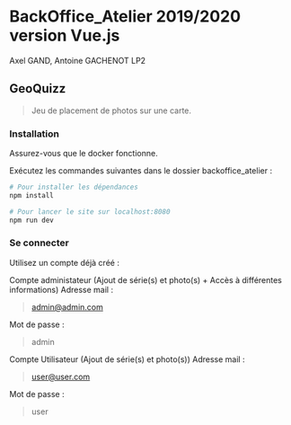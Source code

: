 # BackOffice_Atelier 2019/2020 version Vue.js

Axel GAND, Antoine GACHENOT LP2

## GeoQuizz

> Jeu de placement de photos sur une carte.

### Installation

Assurez-vous que le docker fonctionne.

Exécutez les commandes suivantes dans le dossier backoffice_atelier :

``` bash
# Pour installer les dépendances
npm install

# Pour lancer le site sur localhost:8080
npm run dev
```

### Se connecter

Utilisez un compte déjà créé :

Compte administateur (Ajout de série(s) et photo(s) + Accès à différentes informations)
Adresse mail :
> admin@admin.com

Mot de passe :
> admin

Compte Utilisateur (Ajout de série(s) et photo(s))
Adresse mail :
> user@user.com

Mot de passe :
> user
